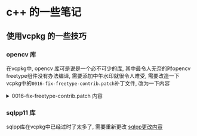 # c++ 的一些笔记
 

## 使用vcpkg 的一些技巧


### opencv 库

在vcpkg中, opencv 库可是说是一个必不可少的库, 其中最令人无奈的时opencv freetype组件没有办法编译, 需要添加中午水印就很令人难受,
需要改造一下vcpkg中的`0016-fix-freetype-contrib.patch`补丁文件, 改为一下内容

<details>
<summary>0016-fix-freetype-contrib.patch 内容</summary>

```patch
diff --git a/modules/freetype/CMakeLists.txt b/modules/freetype/CMakeLists.txt
index 6dd4aaf..e734e97 100644
--- a/modules/freetype/CMakeLists.txt
+++ b/modules/freetype/CMakeLists.txt
@@ -3,8 +3,12 @@ if(APPLE_FRAMEWORK)
   ocv_module_disable(freetype)
 endif()
 
-ocv_check_modules(FREETYPE freetype2)
-ocv_check_modules(HARFBUZZ harfbuzz)
+if(WITH_FREETYPE)
+find_package(freetype CONFIG REQUIRED)
+find_package(harfbuzz CONFIG REQUIRED)
+set(FREETYPE_FOUND TRUE)
+set(HARFBUZZ_FOUND TRUE)
+endif()

 if(OPENCV_INITIAL_PASS)
   if(NOT FREETYPE_FOUND)


```

</details>  

### sqlpp11 库

sqlpp库在vcpkg中已经过时了太多了, 需要重新更改 [sqlpp更改内容](/cpp/sqlpp_lib.md)
